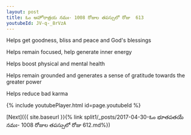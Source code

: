 ```yaml
---
layout: post
title: ఓం అహోరాత్రయ నమః- 1008 రోజుల తపస్సులో రోజు  613
youtubeId: JV-q-_8rVzA
---
```

 
 
Helps get goodness, bliss and peace and God's blessings
 
Helps remain focused, help generate inner energy 
 
Helps boost physical and mental health 
 
Helps remain grounded and generates a sense of gratitude towards the greater power 
 
Helps reduce bad karma
 
 
 
 


{% include youtubePlayer.html id=page.youtubeId %}
 
[Next]({{ site.baseurl }}{% link  split1/_posts/2017-04-30-ఓం భూతపతయే నమః- 1008 రోజుల తపస్సులో రోజు  612.md%})
 
